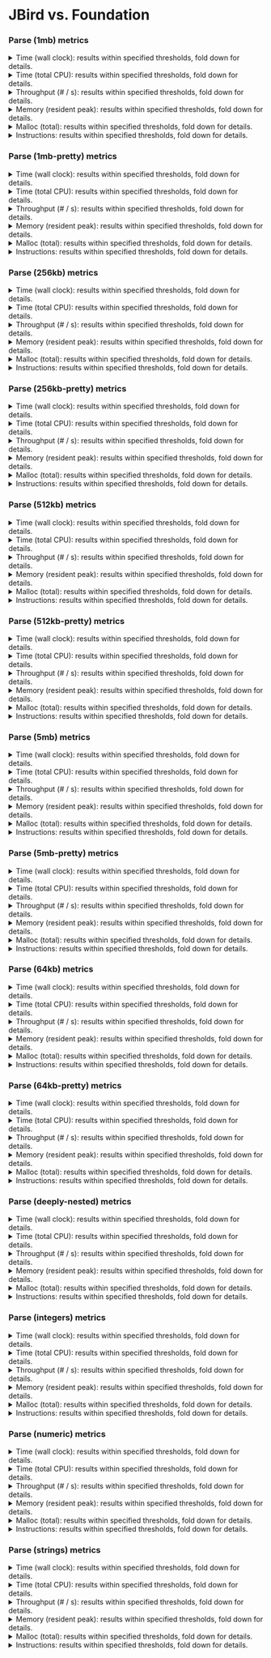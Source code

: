 # JBird vs. Foundation

### Parse (1mb) metrics

<details><summary>Time (wall clock): results within specified thresholds, fold down for details.</summary>
<p>

|         Time (wall clock) (μs) *         |        p0 |       p25 |       p50 |       p75 |       p90 |       p99 |      p100 |   Samples |
|:----------------------------------------:|----------:|----------:|----------:|----------:|----------:|----------:|----------:|----------:|
|                foundation                |      2585 |      2789 |      2808 |      2836 |      2904 |      3555 |      3686 |       348 |
|                  jbird                   |      1843 |      2012 |      2037 |      2062 |      2096 |      2687 |      3430 |       477 |
|                    Δ                     |      -742 |      -777 |      -771 |      -774 |      -808 |      -868 |      -256 |       129 |
|              Improvement %               |        29 |        28 |        27 |        27 |        28 |        24 |         7 |       129 |

<p>
</details>

<details><summary>Time (total CPU): results within specified thresholds, fold down for details.</summary>
<p>

|         Time (total CPU) (μs) *          |        p0 |       p25 |       p50 |       p75 |       p90 |       p99 |      p100 |   Samples |
|:----------------------------------------:|----------:|----------:|----------:|----------:|----------:|----------:|----------:|----------:|
|                foundation                |      2592 |      2791 |      2812 |      2839 |      2906 |      3549 |      3683 |       348 |
|                  jbird                   |      1844 |      2014 |      2038 |      2065 |      2099 |      2689 |      3434 |       477 |
|                    Δ                     |      -748 |      -777 |      -774 |      -774 |      -807 |      -860 |      -249 |       129 |
|              Improvement %               |        29 |        28 |        28 |        27 |        28 |        24 |         7 |       129 |

<p>
</details>

<details><summary>Throughput (# / s): results within specified thresholds, fold down for details.</summary>
<p>

|          Throughput (# / s) (#)          |        p0 |       p25 |       p50 |       p75 |       p90 |       p99 |      p100 |   Samples |
|:----------------------------------------:|----------:|----------:|----------:|----------:|----------:|----------:|----------:|----------:|
|                foundation                |       387 |       359 |       356 |       353 |       345 |       281 |       271 |       348 |
|                  jbird                   |       543 |       497 |       491 |       485 |       477 |       372 |       292 |       477 |
|                    Δ                     |       156 |       138 |       135 |       132 |       132 |        91 |        21 |       129 |
|              Improvement %               |        40 |        38 |        38 |        37 |        38 |        32 |         8 |       129 |

<p>
</details>

<details><summary>Memory (resident peak): results within specified thresholds, fold down for details.</summary>
<p>

|        Memory (resident peak) (M)        |        p0 |       p25 |       p50 |       p75 |       p90 |       p99 |      p100 |   Samples |
|:----------------------------------------:|----------:|----------:|----------:|----------:|----------:|----------:|----------:|----------:|
|                foundation                |        26 |       147 |       277 |       403 |       478 |       522 |       529 |       348 |
|                  jbird                   |        29 |        31 |        31 |        31 |        31 |        31 |        31 |       477 |
|                    Δ                     |         3 |      -116 |      -246 |      -372 |      -447 |      -491 |      -498 |       129 |
|              Improvement %               |       -12 |        79 |        89 |        92 |        94 |        94 |        94 |       129 |

<p>
</details>

<details><summary>Malloc (total): results within specified thresholds, fold down for details.</summary>
<p>

|           Malloc (total) (K) *           |        p0 |       p25 |       p50 |       p75 |       p90 |       p99 |      p100 |   Samples |
|:----------------------------------------:|----------:|----------:|----------:|----------:|----------:|----------:|----------:|----------:|
|                foundation                |        15 |        15 |        15 |        15 |        15 |        15 |        15 |       348 |
|                  jbird                   |        11 |        11 |        11 |        11 |        11 |        11 |        11 |       477 |
|                    Δ                     |        -4 |        -4 |        -4 |        -4 |        -4 |        -4 |        -4 |       129 |
|              Improvement %               |        27 |        27 |        27 |        27 |        27 |        27 |        27 |       129 |

<p>
</details>

<details><summary>Instructions: results within specified thresholds, fold down for details.</summary>
<p>

|            Instructions (M) *            |        p0 |       p25 |       p50 |       p75 |       p90 |       p99 |      p100 |   Samples |
|:----------------------------------------:|----------:|----------:|----------:|----------:|----------:|----------:|----------:|----------:|
|                foundation                |        64 |        64 |        64 |        64 |        64 |        64 |        64 |       348 |
|                  jbird                   |        48 |        48 |        48 |        48 |        48 |        49 |        50 |       477 |
|                    Δ                     |       -16 |       -16 |       -16 |       -16 |       -16 |       -15 |       -14 |       129 |
|              Improvement %               |        25 |        25 |        25 |        25 |        25 |        23 |        22 |       129 |

<p>
</details>

### Parse (1mb-pretty) metrics

<details><summary>Time (wall clock): results within specified thresholds, fold down for details.</summary>
<p>

|         Time (wall clock) (μs) *         |        p0 |       p25 |       p50 |       p75 |       p90 |       p99 |      p100 |   Samples |
|:----------------------------------------:|----------:|----------:|----------:|----------:|----------:|----------:|----------:|----------:|
|                foundation                |      2691 |      2884 |      2904 |      2927 |      3168 |      3265 |      3320 |       337 |
|                  jbird                   |      1895 |      2046 |      2062 |      2077 |      2093 |      2161 |      2360 |       476 |
|                    Δ                     |      -796 |      -838 |      -842 |      -850 |     -1075 |     -1104 |      -960 |       139 |
|              Improvement %               |        30 |        29 |        29 |        29 |        34 |        34 |        29 |       139 |

<p>
</details>

<details><summary>Time (total CPU): results within specified thresholds, fold down for details.</summary>
<p>

|         Time (total CPU) (μs) *          |        p0 |       p25 |       p50 |       p75 |       p90 |       p99 |      p100 |   Samples |
|:----------------------------------------:|----------:|----------:|----------:|----------:|----------:|----------:|----------:|----------:|
|                foundation                |      2693 |      2886 |      2906 |      2931 |      3170 |      3265 |      3324 |       337 |
|                  jbird                   |      1897 |      2048 |      2064 |      2079 |      2096 |      2161 |      2323 |       476 |
|                    Δ                     |      -796 |      -838 |      -842 |      -852 |     -1074 |     -1104 |     -1001 |       139 |
|              Improvement %               |        30 |        29 |        29 |        29 |        34 |        34 |        30 |       139 |

<p>
</details>

<details><summary>Throughput (# / s): results within specified thresholds, fold down for details.</summary>
<p>

|          Throughput (# / s) (#)          |        p0 |       p25 |       p50 |       p75 |       p90 |       p99 |      p100 |   Samples |
|:----------------------------------------:|----------:|----------:|----------:|----------:|----------:|----------:|----------:|----------:|
|                foundation                |       372 |       347 |       345 |       342 |       316 |       306 |       301 |       337 |
|                  jbird                   |       528 |       489 |       485 |       482 |       478 |       463 |       424 |       476 |
|                    Δ                     |       156 |       142 |       140 |       140 |       162 |       157 |       123 |       139 |
|              Improvement %               |        42 |        41 |        41 |        41 |        51 |        51 |        41 |       139 |

<p>
</details>

<details><summary>Memory (resident peak): results within specified thresholds, fold down for details.</summary>
<p>

|        Memory (resident peak) (M)        |        p0 |       p25 |       p50 |       p75 |       p90 |       p99 |      p100 |   Samples |
|:----------------------------------------:|----------:|----------:|----------:|----------:|----------:|----------:|----------:|----------:|
|                foundation                |        26 |       149 |       267 |       393 |       463 |       507 |       514 |       337 |
|                  jbird                   |        29 |        31 |        31 |        31 |        31 |        31 |        31 |       476 |
|                    Δ                     |         3 |      -118 |      -236 |      -362 |      -432 |      -476 |      -483 |       139 |
|              Improvement %               |       -12 |        79 |        88 |        92 |        93 |        94 |        94 |       139 |

<p>
</details>

<details><summary>Malloc (total): results within specified thresholds, fold down for details.</summary>
<p>

|           Malloc (total) (K) *           |        p0 |       p25 |       p50 |       p75 |       p90 |       p99 |      p100 |   Samples |
|:----------------------------------------:|----------:|----------:|----------:|----------:|----------:|----------:|----------:|----------:|
|                foundation                |        15 |        15 |        15 |        15 |        15 |        15 |        15 |       337 |
|                  jbird                   |        11 |        11 |        11 |        11 |        11 |        11 |        11 |       476 |
|                    Δ                     |        -4 |        -4 |        -4 |        -4 |        -4 |        -4 |        -4 |       139 |
|              Improvement %               |        27 |        27 |        27 |        27 |        27 |        27 |        27 |       139 |

<p>
</details>

<details><summary>Instructions: results within specified thresholds, fold down for details.</summary>
<p>

|            Instructions (M) *            |        p0 |       p25 |       p50 |       p75 |       p90 |       p99 |      p100 |   Samples |
|:----------------------------------------:|----------:|----------:|----------:|----------:|----------:|----------:|----------:|----------:|
|                foundation                |        65 |        65 |        65 |        65 |        65 |        65 |        65 |       337 |
|                  jbird                   |        48 |        48 |        48 |        48 |        48 |        49 |        50 |       476 |
|                    Δ                     |       -17 |       -17 |       -17 |       -17 |       -17 |       -16 |       -15 |       139 |
|              Improvement %               |        26 |        26 |        26 |        26 |        26 |        25 |        23 |       139 |

<p>
</details>

### Parse (256kb) metrics

<details><summary>Time (wall clock): results within specified thresholds, fold down for details.</summary>
<p>

|         Time (wall clock) (μs) *         |        p0 |       p25 |       p50 |       p75 |       p90 |       p99 |      p100 |   Samples |
|:----------------------------------------:|----------:|----------:|----------:|----------:|----------:|----------:|----------:|----------:|
|                foundation                |       645 |       701 |       710 |       717 |       725 |       752 |       777 |      1342 |
|                  jbird                   |       460 |       500 |       504 |       509 |       516 |       545 |       566 |      1841 |
|                    Δ                     |      -185 |      -201 |      -206 |      -208 |      -209 |      -207 |      -211 |       499 |
|              Improvement %               |        29 |        29 |        29 |        29 |        29 |        28 |        27 |       499 |

<p>
</details>

<details><summary>Time (total CPU): results within specified thresholds, fold down for details.</summary>
<p>

|         Time (total CPU) (μs) *          |        p0 |       p25 |       p50 |       p75 |       p90 |       p99 |      p100 |   Samples |
|:----------------------------------------:|----------:|----------:|----------:|----------:|----------:|----------:|----------:|----------:|
|                foundation                |       646 |       702 |       712 |       719 |       727 |       753 |       779 |      1342 |
|                  jbird                   |       461 |       502 |       506 |       510 |       518 |       546 |       568 |      1841 |
|                    Δ                     |      -185 |      -200 |      -206 |      -209 |      -209 |      -207 |      -211 |       499 |
|              Improvement %               |        29 |        28 |        29 |        29 |        29 |        27 |        27 |       499 |

<p>
</details>

<details><summary>Throughput (# / s): results within specified thresholds, fold down for details.</summary>
<p>

|          Throughput (# / s) (#)          |        p0 |       p25 |       p50 |       p75 |       p90 |       p99 |      p100 |   Samples |
|:----------------------------------------:|----------:|----------:|----------:|----------:|----------:|----------:|----------:|----------:|
|                foundation                |      1551 |      1427 |      1409 |      1395 |      1380 |      1331 |      1287 |      1342 |
|                  jbird                   |      2174 |      1998 |      1984 |      1967 |      1938 |      1837 |      1766 |      1841 |
|                    Δ                     |       623 |       571 |       575 |       572 |       558 |       506 |       479 |       499 |
|              Improvement %               |        40 |        40 |        41 |        41 |        40 |        38 |        37 |       499 |

<p>
</details>

<details><summary>Memory (resident peak): results within specified thresholds, fold down for details.</summary>
<p>

|        Memory (resident peak) (M)        |        p0 |       p25 |       p50 |       p75 |       p90 |       p99 |      p100 |   Samples |
|:----------------------------------------:|----------:|----------:|----------:|----------:|----------:|----------:|----------:|----------:|
|                foundation                |        25 |       145 |       271 |       391 |       471 |       513 |       519 |      1342 |
|                  jbird                   |        26 |        27 |        27 |        27 |        27 |        27 |        27 |      1841 |
|                    Δ                     |         1 |      -118 |      -244 |      -364 |      -444 |      -486 |      -492 |       499 |
|              Improvement %               |        -4 |        81 |        90 |        93 |        94 |        95 |        95 |       499 |

<p>
</details>

<details><summary>Malloc (total): results within specified thresholds, fold down for details.</summary>
<p>

|             Malloc (total) *             |        p0 |       p25 |       p50 |       p75 |       p90 |       p99 |      p100 |   Samples |
|:----------------------------------------:|----------:|----------:|----------:|----------:|----------:|----------:|----------:|----------:|
|                foundation                |      3753 |      3753 |      3753 |      3753 |      3753 |      3753 |      3754 |      1342 |
|                  jbird                   |      2636 |      2636 |      2636 |      2636 |      2636 |      2636 |      2636 |      1841 |
|                    Δ                     |     -1117 |     -1117 |     -1117 |     -1117 |     -1117 |     -1117 |     -1118 |       499 |
|              Improvement %               |        30 |        30 |        30 |        30 |        30 |        30 |        30 |       499 |

<p>
</details>

<details><summary>Instructions: results within specified thresholds, fold down for details.</summary>
<p>

|            Instructions (M) *            |        p0 |       p25 |       p50 |       p75 |       p90 |       p99 |      p100 |   Samples |
|:----------------------------------------:|----------:|----------:|----------:|----------:|----------:|----------:|----------:|----------:|
|                foundation                |        16 |        16 |        16 |        16 |        16 |        16 |        16 |      1342 |
|                  jbird                   |        12 |        12 |        12 |        12 |        12 |        12 |        12 |      1841 |
|                    Δ                     |        -4 |        -4 |        -4 |        -4 |        -4 |        -4 |        -4 |       499 |
|              Improvement %               |        25 |        25 |        25 |        25 |        25 |        25 |        25 |       499 |

<p>
</details>

### Parse (256kb-pretty) metrics

<details><summary>Time (wall clock): results within specified thresholds, fold down for details.</summary>
<p>

|         Time (wall clock) (μs) *         |        p0 |       p25 |       p50 |       p75 |       p90 |       p99 |      p100 |   Samples |
|:----------------------------------------:|----------:|----------:|----------:|----------:|----------:|----------:|----------:|----------:|
|                foundation                |       672 |       725 |       734 |       743 |       752 |       777 |       798 |      1300 |
|                  jbird                   |       474 |       514 |       519 |       528 |       537 |       557 |       608 |      1797 |
|                    Δ                     |      -198 |      -211 |      -215 |      -215 |      -215 |      -220 |      -190 |       497 |
|              Improvement %               |        29 |        29 |        29 |        29 |        29 |        28 |        24 |       497 |

<p>
</details>

<details><summary>Time (total CPU): results within specified thresholds, fold down for details.</summary>
<p>

|         Time (total CPU) (μs) *          |        p0 |       p25 |       p50 |       p75 |       p90 |       p99 |      p100 |   Samples |
|:----------------------------------------:|----------:|----------:|----------:|----------:|----------:|----------:|----------:|----------:|
|                foundation                |       673 |       727 |       736 |       744 |       754 |       778 |       800 |      1300 |
|                  jbird                   |       475 |       515 |       521 |       529 |       538 |       558 |       610 |      1797 |
|                    Δ                     |      -198 |      -212 |      -215 |      -215 |      -216 |      -220 |      -190 |       497 |
|              Improvement %               |        29 |        29 |        29 |        29 |        29 |        28 |        24 |       497 |

<p>
</details>

<details><summary>Throughput (# / s): results within specified thresholds, fold down for details.</summary>
<p>

|          Throughput (# / s) (#)          |        p0 |       p25 |       p50 |       p75 |       p90 |       p99 |      p100 |   Samples |
|:----------------------------------------:|----------:|----------:|----------:|----------:|----------:|----------:|----------:|----------:|
|                foundation                |      1488 |      1380 |      1363 |      1347 |      1331 |      1287 |      1253 |      1300 |
|                  jbird                   |      2111 |      1947 |      1926 |      1896 |      1862 |      1797 |      1644 |      1797 |
|                    Δ                     |       623 |       567 |       563 |       549 |       531 |       510 |       391 |       497 |
|              Improvement %               |        42 |        41 |        41 |        41 |        40 |        40 |        31 |       497 |

<p>
</details>

<details><summary>Memory (resident peak): results within specified thresholds, fold down for details.</summary>
<p>

|        Memory (resident peak) (M)        |        p0 |       p25 |       p50 |       p75 |       p90 |       p99 |      p100 |   Samples |
|:----------------------------------------:|----------:|----------:|----------:|----------:|----------:|----------:|----------:|----------:|
|                foundation                |        25 |       145 |       265 |       385 |       451 |       499 |       499 |      1300 |
|                  jbird                   |        26 |        27 |        27 |        27 |        27 |        27 |        27 |      1797 |
|                    Δ                     |         1 |      -118 |      -238 |      -358 |      -424 |      -472 |      -472 |       497 |
|              Improvement %               |        -4 |        81 |        90 |        93 |        94 |        95 |        95 |       497 |

<p>
</details>

<details><summary>Malloc (total): results within specified thresholds, fold down for details.</summary>
<p>

|             Malloc (total) *             |        p0 |       p25 |       p50 |       p75 |       p90 |       p99 |      p100 |   Samples |
|:----------------------------------------:|----------:|----------:|----------:|----------:|----------:|----------:|----------:|----------:|
|                foundation                |      3753 |      3753 |      3753 |      3753 |      3753 |      3753 |      3754 |      1300 |
|                  jbird                   |      2636 |      2636 |      2636 |      2636 |      2636 |      2636 |      2636 |      1797 |
|                    Δ                     |     -1117 |     -1117 |     -1117 |     -1117 |     -1117 |     -1117 |     -1118 |       497 |
|              Improvement %               |        30 |        30 |        30 |        30 |        30 |        30 |        30 |       497 |

<p>
</details>

<details><summary>Instructions: results within specified thresholds, fold down for details.</summary>
<p>

|            Instructions (M) *            |        p0 |       p25 |       p50 |       p75 |       p90 |       p99 |      p100 |   Samples |
|:----------------------------------------:|----------:|----------:|----------:|----------:|----------:|----------:|----------:|----------:|
|                foundation                |        16 |        16 |        16 |        16 |        16 |        17 |        17 |      1300 |
|                  jbird                   |        12 |        12 |        12 |        12 |        12 |        12 |        13 |      1797 |
|                    Δ                     |        -4 |        -4 |        -4 |        -4 |        -4 |        -5 |        -4 |       497 |
|              Improvement %               |        25 |        25 |        25 |        25 |        25 |        29 |        24 |       497 |

<p>
</details>

### Parse (512kb) metrics

<details><summary>Time (wall clock): results within specified thresholds, fold down for details.</summary>
<p>

|         Time (wall clock) (μs) *         |        p0 |       p25 |       p50 |       p75 |       p90 |       p99 |      p100 |   Samples |
|:----------------------------------------:|----------:|----------:|----------:|----------:|----------:|----------:|----------:|----------:|
|                foundation                |      1297 |      1403 |      1416 |      1428 |      1444 |      1480 |      1527 |       689 |
|                  jbird                   |       925 |      1002 |      1014 |      1031 |      1047 |      1076 |      1109 |       950 |
|                    Δ                     |      -372 |      -401 |      -402 |      -397 |      -397 |      -404 |      -418 |       261 |
|              Improvement %               |        29 |        29 |        28 |        28 |        27 |        27 |        27 |       261 |

<p>
</details>

<details><summary>Time (total CPU): results within specified thresholds, fold down for details.</summary>
<p>

|         Time (total CPU) (μs) *          |        p0 |       p25 |       p50 |       p75 |       p90 |       p99 |      p100 |   Samples |
|:----------------------------------------:|----------:|----------:|----------:|----------:|----------:|----------:|----------:|----------:|
|                foundation                |      1299 |      1405 |      1418 |      1431 |      1446 |      1481 |      1529 |       689 |
|                  jbird                   |       926 |      1002 |      1015 |      1031 |      1048 |      1078 |      1111 |       950 |
|                    Δ                     |      -373 |      -403 |      -403 |      -400 |      -398 |      -403 |      -418 |       261 |
|              Improvement %               |        29 |        29 |        28 |        28 |        28 |        27 |        27 |       261 |

<p>
</details>

<details><summary>Throughput (# / s): results within specified thresholds, fold down for details.</summary>
<p>

|          Throughput (# / s) (#)          |        p0 |       p25 |       p50 |       p75 |       p90 |       p99 |      p100 |   Samples |
|:----------------------------------------:|----------:|----------:|----------:|----------:|----------:|----------:|----------:|----------:|
|                foundation                |       771 |       713 |       706 |       700 |       693 |       676 |       655 |       689 |
|                  jbird                   |      1082 |       998 |       987 |       971 |       956 |       930 |       902 |       950 |
|                    Δ                     |       311 |       285 |       281 |       271 |       263 |       254 |       247 |       261 |
|              Improvement %               |        40 |        40 |        40 |        39 |        38 |        38 |        38 |       261 |

<p>
</details>

<details><summary>Memory (resident peak): results within specified thresholds, fold down for details.</summary>
<p>

|        Memory (resident peak) (M)        |        p0 |       p25 |       p50 |       p75 |       p90 |       p99 |      p100 |   Samples |
|:----------------------------------------:|----------:|----------:|----------:|----------:|----------:|----------:|----------:|----------:|
|                foundation                |        26 |       152 |       278 |       403 |       479 |       522 |       528 |       689 |
|                  jbird                   |        26 |        28 |        28 |        28 |        28 |        28 |        28 |       950 |
|                    Δ                     |         0 |      -124 |      -250 |      -375 |      -451 |      -494 |      -500 |       261 |
|              Improvement %               |         0 |        82 |        90 |        93 |        94 |        95 |        95 |       261 |

<p>
</details>

<details><summary>Malloc (total): results within specified thresholds, fold down for details.</summary>
<p>

|             Malloc (total) *             |        p0 |       p25 |       p50 |       p75 |       p90 |       p99 |      p100 |   Samples |
|:----------------------------------------:|----------:|----------:|----------:|----------:|----------:|----------:|----------:|----------:|
|                foundation                |      7438 |      7439 |      7439 |      7439 |      7439 |      7439 |      7439 |       689 |
|                  jbird                   |      5270 |      5270 |      5270 |      5270 |      5270 |      5270 |      5270 |       950 |
|                    Δ                     |     -2168 |     -2169 |     -2169 |     -2169 |     -2169 |     -2169 |     -2169 |       261 |
|              Improvement %               |        29 |        29 |        29 |        29 |        29 |        29 |        29 |       261 |

<p>
</details>

<details><summary>Instructions: results within specified thresholds, fold down for details.</summary>
<p>

|            Instructions (M) *            |        p0 |       p25 |       p50 |       p75 |       p90 |       p99 |      p100 |   Samples |
|:----------------------------------------:|----------:|----------:|----------:|----------:|----------:|----------:|----------:|----------:|
|                foundation                |        32 |        32 |        32 |        32 |        32 |        32 |        32 |       689 |
|                  jbird                   |        24 |        24 |        24 |        24 |        24 |        24 |        25 |       950 |
|                    Δ                     |        -8 |        -8 |        -8 |        -8 |        -8 |        -8 |        -7 |       261 |
|              Improvement %               |        25 |        25 |        25 |        25 |        25 |        25 |        22 |       261 |

<p>
</details>

### Parse (512kb-pretty) metrics

<details><summary>Time (wall clock): results within specified thresholds, fold down for details.</summary>
<p>

|         Time (wall clock) (μs) *         |        p0 |       p25 |       p50 |       p75 |       p90 |       p99 |      p100 |   Samples |
|:----------------------------------------:|----------:|----------:|----------:|----------:|----------:|----------:|----------:|----------:|
|                foundation                |      1346 |      1449 |      1462 |      1474 |      1485 |      1526 |      1549 |       668 |
|                  jbird                   |       944 |      1027 |      1034 |      1046 |      1057 |      1087 |      1185 |       931 |
|                    Δ                     |      -402 |      -422 |      -428 |      -428 |      -428 |      -439 |      -364 |       263 |
|              Improvement %               |        30 |        29 |        29 |        29 |        29 |        29 |        23 |       263 |

<p>
</details>

<details><summary>Time (total CPU): results within specified thresholds, fold down for details.</summary>
<p>

|         Time (total CPU) (μs) *          |        p0 |       p25 |       p50 |       p75 |       p90 |       p99 |      p100 |   Samples |
|:----------------------------------------:|----------:|----------:|----------:|----------:|----------:|----------:|----------:|----------:|
|                foundation                |      1348 |      1451 |      1464 |      1477 |      1488 |      1524 |      1550 |       668 |
|                  jbird                   |       946 |      1028 |      1036 |      1047 |      1060 |      1090 |      1189 |       931 |
|                    Δ                     |      -402 |      -423 |      -428 |      -430 |      -428 |      -434 |      -361 |       263 |
|              Improvement %               |        30 |        29 |        29 |        29 |        29 |        28 |        23 |       263 |

<p>
</details>

<details><summary>Throughput (# / s): results within specified thresholds, fold down for details.</summary>
<p>

|          Throughput (# / s) (#)          |        p0 |       p25 |       p50 |       p75 |       p90 |       p99 |      p100 |   Samples |
|:----------------------------------------:|----------:|----------:|----------:|----------:|----------:|----------:|----------:|----------:|
|                foundation                |       743 |       690 |       684 |       679 |       673 |       656 |       646 |       668 |
|                  jbird                   |      1059 |       974 |       967 |       957 |       946 |       920 |       844 |       931 |
|                    Δ                     |       316 |       284 |       283 |       278 |       273 |       264 |       198 |       263 |
|              Improvement %               |        43 |        41 |        41 |        41 |        41 |        40 |        31 |       263 |

<p>
</details>

<details><summary>Memory (resident peak): results within specified thresholds, fold down for details.</summary>
<p>

|        Memory (resident peak) (M)        |        p0 |       p25 |       p50 |       p75 |       p90 |       p99 |      p100 |   Samples |
|:----------------------------------------:|----------:|----------:|----------:|----------:|----------:|----------:|----------:|----------:|
|                foundation                |        26 |       148 |       268 |       389 |       462 |       503 |       510 |       668 |
|                  jbird                   |        26 |        28 |        29 |        29 |        29 |        29 |        29 |       931 |
|                    Δ                     |         0 |      -120 |      -239 |      -360 |      -433 |      -474 |      -481 |       263 |
|              Improvement %               |         0 |        81 |        89 |        93 |        94 |        94 |        94 |       263 |

<p>
</details>

<details><summary>Malloc (total): results within specified thresholds, fold down for details.</summary>
<p>

|             Malloc (total) *             |        p0 |       p25 |       p50 |       p75 |       p90 |       p99 |      p100 |   Samples |
|:----------------------------------------:|----------:|----------:|----------:|----------:|----------:|----------:|----------:|----------:|
|                foundation                |      7438 |      7439 |      7439 |      7439 |      7439 |      7439 |      7439 |       668 |
|                  jbird                   |      5270 |      5270 |      5270 |      5270 |      5270 |      5270 |      5270 |       931 |
|                    Δ                     |     -2168 |     -2169 |     -2169 |     -2169 |     -2169 |     -2169 |     -2169 |       263 |
|              Improvement %               |        29 |        29 |        29 |        29 |        29 |        29 |        29 |       263 |

<p>
</details>

<details><summary>Instructions: results within specified thresholds, fold down for details.</summary>
<p>

|            Instructions (M) *            |        p0 |       p25 |       p50 |       p75 |       p90 |       p99 |      p100 |   Samples |
|:----------------------------------------:|----------:|----------:|----------:|----------:|----------:|----------:|----------:|----------:|
|                foundation                |        33 |        33 |        33 |        33 |        33 |        33 |        33 |       668 |
|                  jbird                   |        24 |        24 |        24 |        24 |        24 |        25 |        26 |       931 |
|                    Δ                     |        -9 |        -9 |        -9 |        -9 |        -9 |        -8 |        -7 |       263 |
|              Improvement %               |        27 |        27 |        27 |        27 |        27 |        24 |        21 |       263 |

<p>
</details>

### Parse (5mb) metrics

<details><summary>Time (wall clock): results within specified thresholds, fold down for details.</summary>
<p>

|         Time (wall clock) (ms) *         |        p0 |       p25 |       p50 |       p75 |       p90 |       p99 |      p100 |   Samples |
|:----------------------------------------:|----------:|----------:|----------:|----------:|----------:|----------:|----------:|----------:|
|                foundation                |        13 |        14 |        14 |        14 |        14 |        14 |        14 |        72 |
|                  jbird                   |        11 |        11 |        11 |        11 |        12 |        12 |        12 |        88 |
|                    Δ                     |        -2 |        -3 |        -3 |        -3 |        -2 |        -2 |        -2 |        16 |
|              Improvement %               |        15 |        21 |        21 |        21 |        14 |        14 |        14 |        16 |

<p>
</details>

<details><summary>Time (total CPU): results within specified thresholds, fold down for details.</summary>
<p>

|         Time (total CPU) (ms) *          |        p0 |       p25 |       p50 |       p75 |       p90 |       p99 |      p100 |   Samples |
|:----------------------------------------:|----------:|----------:|----------:|----------:|----------:|----------:|----------:|----------:|
|                foundation                |        13 |        14 |        14 |        14 |        14 |        14 |        14 |        72 |
|                  jbird                   |        11 |        11 |        11 |        11 |        12 |        12 |        12 |        88 |
|                    Δ                     |        -2 |        -3 |        -3 |        -3 |        -2 |        -2 |        -2 |        16 |
|              Improvement %               |        15 |        21 |        21 |        21 |        14 |        14 |        14 |        16 |

<p>
</details>

<details><summary>Throughput (# / s): results within specified thresholds, fold down for details.</summary>
<p>

|          Throughput (# / s) (#)          |        p0 |       p25 |       p50 |       p75 |       p90 |       p99 |      p100 |   Samples |
|:----------------------------------------:|----------:|----------:|----------:|----------:|----------:|----------:|----------:|----------:|
|                foundation                |        76 |        72 |        71 |        71 |        71 |        70 |        70 |        72 |
|                  jbird                   |        93 |        90 |        89 |        88 |        87 |        85 |        85 |        88 |
|                    Δ                     |        17 |        18 |        18 |        17 |        16 |        15 |        15 |        16 |
|              Improvement %               |        22 |        25 |        25 |        24 |        23 |        21 |        21 |        16 |

<p>
</details>

<details><summary>Memory (resident peak): results within specified thresholds, fold down for details.</summary>
<p>

|        Memory (resident peak) (M)        |        p0 |       p25 |       p50 |       p75 |       p90 |       p99 |      p100 |   Samples |
|:----------------------------------------:|----------:|----------:|----------:|----------:|----------:|----------:|----------:|----------:|
|                foundation                |        39 |       157 |       291 |       421 |       499 |       552 |       552 |        72 |
|                  jbird                   |        28 |        51 |        52 |        52 |        52 |        52 |        52 |        88 |
|                    Δ                     |       -11 |      -106 |      -239 |      -369 |      -447 |      -500 |      -500 |        16 |
|              Improvement %               |        28 |        68 |        82 |        88 |        90 |        91 |        91 |        16 |

<p>
</details>

<details><summary>Malloc (total): results within specified thresholds, fold down for details.</summary>
<p>

|           Malloc (total) (K) *           |        p0 |       p25 |       p50 |       p75 |       p90 |       p99 |      p100 |   Samples |
|:----------------------------------------:|----------:|----------:|----------:|----------:|----------:|----------:|----------:|----------:|
|                foundation                |        74 |        74 |        74 |        74 |        74 |        74 |        74 |        72 |
|                  jbird                   |        53 |        53 |        53 |        53 |        53 |        53 |        53 |        88 |
|                    Δ                     |       -21 |       -21 |       -21 |       -21 |       -21 |       -21 |       -21 |        16 |
|              Improvement %               |        28 |        28 |        28 |        28 |        28 |        28 |        28 |        16 |

<p>
</details>

<details><summary>Instructions: results within specified thresholds, fold down for details.</summary>
<p>

|            Instructions (M) *            |        p0 |       p25 |       p50 |       p75 |       p90 |       p99 |      p100 |   Samples |
|:----------------------------------------:|----------:|----------:|----------:|----------:|----------:|----------:|----------:|----------:|
|                foundation                |       319 |       319 |       320 |       320 |       320 |       320 |       320 |        72 |
|                  jbird                   |       247 |       248 |       248 |       248 |       248 |       257 |       257 |        88 |
|                    Δ                     |       -72 |       -71 |       -72 |       -72 |       -72 |       -63 |       -63 |        16 |
|              Improvement %               |        23 |        22 |        22 |        22 |        22 |        20 |        20 |        16 |

<p>
</details>

### Parse (5mb-pretty) metrics

<details><summary>Time (wall clock): results within specified thresholds, fold down for details.</summary>
<p>

|         Time (wall clock) (ms) *         |        p0 |       p25 |       p50 |       p75 |       p90 |       p99 |      p100 |   Samples |
|:----------------------------------------:|----------:|----------:|----------:|----------:|----------:|----------:|----------:|----------:|
|                foundation                |        14 |        14 |        15 |        15 |        15 |        15 |        15 |        69 |
|                  jbird                   |        11 |        11 |        11 |        12 |        12 |        12 |        12 |        86 |
|                    Δ                     |        -3 |        -3 |        -4 |        -3 |        -3 |        -3 |        -3 |        17 |
|              Improvement %               |        21 |        21 |        27 |        20 |        20 |        20 |        20 |        17 |

<p>
</details>

<details><summary>Time (total CPU): results within specified thresholds, fold down for details.</summary>
<p>

|         Time (total CPU) (ms) *          |        p0 |       p25 |       p50 |       p75 |       p90 |       p99 |      p100 |   Samples |
|:----------------------------------------:|----------:|----------:|----------:|----------:|----------:|----------:|----------:|----------:|
|                foundation                |        14 |        14 |        15 |        15 |        15 |        15 |        15 |        69 |
|                  jbird                   |        11 |        11 |        11 |        12 |        12 |        12 |        12 |        86 |
|                    Δ                     |        -3 |        -3 |        -4 |        -3 |        -3 |        -3 |        -3 |        17 |
|              Improvement %               |        21 |        21 |        27 |        20 |        20 |        20 |        20 |        17 |

<p>
</details>

<details><summary>Throughput (# / s): results within specified thresholds, fold down for details.</summary>
<p>

|          Throughput (# / s) (#)          |        p0 |       p25 |       p50 |       p75 |       p90 |       p99 |      p100 |   Samples |
|:----------------------------------------:|----------:|----------:|----------:|----------:|----------:|----------:|----------:|----------:|
|                foundation                |        72 |        70 |        69 |        69 |        68 |        68 |        68 |        69 |
|                  jbird                   |        91 |        88 |        87 |        87 |        86 |        84 |        84 |        86 |
|                    Δ                     |        19 |        18 |        18 |        18 |        18 |        16 |        16 |        17 |
|              Improvement %               |        26 |        26 |        26 |        26 |        26 |        24 |        24 |        17 |

<p>
</details>

<details><summary>Memory (resident peak): results within specified thresholds, fold down for details.</summary>
<p>

|        Memory (resident peak) (M)        |        p0 |       p25 |       p50 |       p75 |       p90 |       p99 |      p100 |   Samples |
|:----------------------------------------:|----------:|----------:|----------:|----------:|----------:|----------:|----------:|----------:|
|                foundation                |        39 |       162 |       281 |       408 |       488 |       525 |       525 |        69 |
|                  jbird                   |        34 |        50 |        50 |        51 |        51 |        52 |        52 |        86 |
|                    Δ                     |        -5 |      -112 |      -231 |      -357 |      -437 |      -473 |      -473 |        17 |
|              Improvement %               |        13 |        69 |        82 |        88 |        90 |        90 |        90 |        17 |

<p>
</details>

<details><summary>Malloc (total): results within specified thresholds, fold down for details.</summary>
<p>

|           Malloc (total) (K) *           |        p0 |       p25 |       p50 |       p75 |       p90 |       p99 |      p100 |   Samples |
|:----------------------------------------:|----------:|----------:|----------:|----------:|----------:|----------:|----------:|----------:|
|                foundation                |        74 |        74 |        74 |        74 |        74 |        74 |        74 |        69 |
|                  jbird                   |        53 |        53 |        53 |        53 |        53 |        53 |        53 |        86 |
|                    Δ                     |       -21 |       -21 |       -21 |       -21 |       -21 |       -21 |       -21 |        17 |
|              Improvement %               |        28 |        28 |        28 |        28 |        28 |        28 |        28 |        17 |

<p>
</details>

<details><summary>Instructions: results within specified thresholds, fold down for details.</summary>
<p>

|            Instructions (M) *            |        p0 |       p25 |       p50 |       p75 |       p90 |       p99 |      p100 |   Samples |
|:----------------------------------------:|----------:|----------:|----------:|----------:|----------:|----------:|----------:|----------:|
|                foundation                |       324 |       324 |       325 |       325 |       325 |       325 |       325 |        69 |
|                  jbird                   |       252 |       252 |       252 |       252 |       252 |       261 |       261 |        86 |
|                    Δ                     |       -72 |       -72 |       -73 |       -73 |       -73 |       -64 |       -64 |        17 |
|              Improvement %               |        22 |        22 |        22 |        22 |        22 |        20 |        20 |        17 |

<p>
</details>

### Parse (64kb) metrics

<details><summary>Time (wall clock): results within specified thresholds, fold down for details.</summary>
<p>

|         Time (wall clock) (μs) *         |        p0 |       p25 |       p50 |       p75 |       p90 |       p99 |      p100 |   Samples |
|:----------------------------------------:|----------:|----------:|----------:|----------:|----------:|----------:|----------:|----------:|
|                foundation                |       166 |       179 |       187 |       193 |       206 |       229 |       254 |      4455 |
|                  jbird                   |       115 |       124 |       130 |       132 |       135 |       147 |       204 |      6055 |
|                    Δ                     |       -51 |       -55 |       -57 |       -61 |       -71 |       -82 |       -50 |      1600 |
|              Improvement %               |        31 |        31 |        30 |        32 |        34 |        36 |        20 |      1600 |

<p>
</details>

<details><summary>Time (total CPU): results within specified thresholds, fold down for details.</summary>
<p>

|         Time (total CPU) (μs) *          |        p0 |       p25 |       p50 |       p75 |       p90 |       p99 |      p100 |   Samples |
|:----------------------------------------:|----------:|----------:|----------:|----------:|----------:|----------:|----------:|----------:|
|                foundation                |       167 |       180 |       188 |       195 |       207 |       231 |       249 |      4455 |
|                  jbird                   |       116 |       126 |       131 |       134 |       136 |       149 |       203 |      6055 |
|                    Δ                     |       -51 |       -54 |       -57 |       -61 |       -71 |       -82 |       -46 |      1600 |
|              Improvement %               |        31 |        30 |        30 |        31 |        34 |        35 |        18 |      1600 |

<p>
</details>

<details><summary>Throughput (# / s): results within specified thresholds, fold down for details.</summary>
<p>

|          Throughput (# / s) (#)          |        p0 |       p25 |       p50 |       p75 |       p90 |       p99 |      p100 |   Samples |
|:----------------------------------------:|----------:|----------:|----------:|----------:|----------:|----------:|----------:|----------:|
|                foundation                |      6042 |      5591 |      5351 |      5183 |      4847 |      4363 |      3931 |      4455 |
|                  jbird                   |      8696 |      8043 |      7703 |      7559 |      7415 |      6787 |      4893 |      6055 |
|                    Δ                     |      2654 |      2452 |      2352 |      2376 |      2568 |      2424 |       962 |      1600 |
|              Improvement %               |        44 |        44 |        44 |        46 |        53 |        56 |        24 |      1600 |

<p>
</details>

<details><summary>Memory (resident peak): results within specified thresholds, fold down for details.</summary>
<p>

|        Memory (resident peak) (M)        |        p0 |       p25 |       p50 |       p75 |       p90 |       p99 |      p100 |   Samples |
|:----------------------------------------:|----------:|----------:|----------:|----------:|----------:|----------:|----------:|----------:|
|                foundation                |        25 |       134 |       238 |       348 |       414 |       452 |       457 |      4455 |
|                  jbird                   |        25 |        26 |        26 |        26 |        26 |        26 |        26 |      6055 |
|                    Δ                     |         0 |      -108 |      -212 |      -322 |      -388 |      -426 |      -431 |      1600 |
|              Improvement %               |         0 |        81 |        89 |        93 |        94 |        94 |        94 |      1600 |

<p>
</details>

<details><summary>Malloc (total): results within specified thresholds, fold down for details.</summary>
<p>

|             Malloc (total) *             |        p0 |       p25 |       p50 |       p75 |       p90 |       p99 |      p100 |   Samples |
|:----------------------------------------:|----------:|----------:|----------:|----------:|----------:|----------:|----------:|----------:|
|                foundation                |       986 |       986 |       986 |       986 |       986 |       986 |       987 |      4455 |
|                  jbird                   |       662 |       662 |       662 |       662 |       662 |       662 |       662 |      6055 |
|                    Δ                     |      -324 |      -324 |      -324 |      -324 |      -324 |      -324 |      -325 |      1600 |
|              Improvement %               |        33 |        33 |        33 |        33 |        33 |        33 |        33 |      1600 |

<p>
</details>

<details><summary>Instructions: results within specified thresholds, fold down for details.</summary>
<p>

|            Instructions (K) *            |        p0 |       p25 |       p50 |       p75 |       p90 |       p99 |      p100 |   Samples |
|:----------------------------------------:|----------:|----------:|----------:|----------:|----------:|----------:|----------:|----------:|
|                foundation                |      4082 |      4108 |      4116 |      4125 |      4135 |      4256 |      4284 |      4455 |
|                  jbird                   |      2988 |      2990 |      2990 |      2990 |      2990 |      3062 |      3143 |      6055 |
|                    Δ                     |     -1094 |     -1118 |     -1126 |     -1135 |     -1145 |     -1194 |     -1141 |      1600 |
|              Improvement %               |        27 |        27 |        27 |        28 |        28 |        28 |        27 |      1600 |

<p>
</details>

### Parse (64kb-pretty) metrics

<details><summary>Time (wall clock): results within specified thresholds, fold down for details.</summary>
<p>

|         Time (wall clock) (μs) *         |        p0 |       p25 |       p50 |       p75 |       p90 |       p99 |      p100 |   Samples |
|:----------------------------------------:|----------:|----------:|----------:|----------:|----------:|----------:|----------:|----------:|
|                foundation                |       170 |       185 |       192 |       197 |       202 |       217 |       263 |      4394 |
|                  jbird                   |       117 |       125 |       131 |       133 |       136 |       147 |       202 |      6031 |
|                    Δ                     |       -53 |       -60 |       -61 |       -64 |       -66 |       -70 |       -61 |      1637 |
|              Improvement %               |        31 |        32 |        32 |        32 |        33 |        32 |        23 |      1637 |

<p>
</details>

<details><summary>Time (total CPU): results within specified thresholds, fold down for details.</summary>
<p>

|         Time (total CPU) (μs) *          |        p0 |       p25 |       p50 |       p75 |       p90 |       p99 |      p100 |   Samples |
|:----------------------------------------:|----------:|----------:|----------:|----------:|----------:|----------:|----------:|----------:|
|                foundation                |       172 |       186 |       193 |       199 |       204 |       217 |       257 |      4394 |
|                  jbird                   |       118 |       127 |       132 |       134 |       137 |       149 |       204 |      6031 |
|                    Δ                     |       -54 |       -59 |       -61 |       -65 |       -67 |       -68 |       -53 |      1637 |
|              Improvement %               |        31 |        32 |        32 |        33 |        33 |        31 |        21 |      1637 |

<p>
</details>

<details><summary>Throughput (# / s): results within specified thresholds, fold down for details.</summary>
<p>

|          Throughput (# / s) (#)          |        p0 |       p25 |       p50 |       p75 |       p90 |       p99 |      p100 |   Samples |
|:----------------------------------------:|----------:|----------:|----------:|----------:|----------:|----------:|----------:|----------:|
|                foundation                |      5868 |      5423 |      5215 |      5075 |      4947 |      4615 |      3796 |      4394 |
|                  jbird                   |      8568 |      7995 |      7643 |      7531 |      7383 |      6795 |      4950 |      6031 |
|                    Δ                     |      2700 |      2572 |      2428 |      2456 |      2436 |      2180 |      1154 |      1637 |
|              Improvement %               |        46 |        47 |        47 |        48 |        49 |        47 |        30 |      1637 |

<p>
</details>

<details><summary>Memory (resident peak): results within specified thresholds, fold down for details.</summary>
<p>

|        Memory (resident peak) (M)        |        p0 |       p25 |       p50 |       p75 |       p90 |       p99 |      p100 |   Samples |
|:----------------------------------------:|----------:|----------:|----------:|----------:|----------:|----------:|----------:|----------:|
|                foundation                |        25 |       128 |       239 |       345 |       411 |       448 |       453 |      4394 |
|                  jbird                   |        25 |        26 |        26 |        26 |        26 |        26 |        26 |      6031 |
|                    Δ                     |         0 |      -102 |      -213 |      -319 |      -385 |      -422 |      -427 |      1637 |
|              Improvement %               |         0 |        80 |        89 |        92 |        94 |        94 |        94 |      1637 |

<p>
</details>

<details><summary>Malloc (total): results within specified thresholds, fold down for details.</summary>
<p>

|             Malloc (total) *             |        p0 |       p25 |       p50 |       p75 |       p90 |       p99 |      p100 |   Samples |
|:----------------------------------------:|----------:|----------:|----------:|----------:|----------:|----------:|----------:|----------:|
|                foundation                |       986 |       986 |       986 |       986 |       986 |       986 |       987 |      4394 |
|                  jbird                   |       662 |       662 |       662 |       662 |       662 |       662 |       662 |      6031 |
|                    Δ                     |      -324 |      -324 |      -324 |      -324 |      -324 |      -324 |      -325 |      1637 |
|              Improvement %               |        33 |        33 |        33 |        33 |        33 |        33 |        33 |      1637 |

<p>
</details>

<details><summary>Instructions: results within specified thresholds, fold down for details.</summary>
<p>

|            Instructions (K) *            |        p0 |       p25 |       p50 |       p75 |       p90 |       p99 |      p100 |   Samples |
|:----------------------------------------:|----------:|----------:|----------:|----------:|----------:|----------:|----------:|----------:|
|                foundation                |      4145 |      4170 |      4180 |      4188 |      4198 |      4321 |      4359 |      4394 |
|                  jbird                   |      3022 |      3023 |      3023 |      3023 |      3025 |      3095 |      3166 |      6031 |
|                    Δ                     |     -1123 |     -1147 |     -1157 |     -1165 |     -1173 |     -1226 |     -1193 |      1637 |
|              Improvement %               |        27 |        28 |        28 |        28 |        28 |        28 |        27 |      1637 |

<p>
</details>

### Parse (deeply-nested) metrics

<details><summary>Time (wall clock): results within specified thresholds, fold down for details.</summary>
<p>

|         Time (wall clock) (μs) *         |        p0 |       p25 |       p50 |       p75 |       p90 |       p99 |      p100 |   Samples |
|:----------------------------------------:|----------:|----------:|----------:|----------:|----------:|----------:|----------:|----------:|
|                foundation                |        76 |        76 |        78 |        82 |        86 |        99 |       139 |      9114 |
|                  jbird                   |        57 |        58 |        62 |        64 |        65 |        75 |        94 |     10773 |
|                    Δ                     |       -19 |       -18 |       -16 |       -18 |       -21 |       -24 |       -45 |      1659 |
|              Improvement %               |        25 |        24 |        21 |        22 |        24 |        24 |        32 |      1659 |

<p>
</details>

<details><summary>Time (total CPU): results within specified thresholds, fold down for details.</summary>
<p>

|         Time (total CPU) (μs) *          |        p0 |       p25 |       p50 |       p75 |       p90 |       p99 |      p100 |   Samples |
|:----------------------------------------:|----------:|----------:|----------:|----------:|----------:|----------:|----------:|----------:|
|                foundation                |        77 |        78 |        79 |        83 |        87 |       100 |       140 |      9114 |
|                  jbird                   |        58 |        59 |        64 |        65 |        66 |        77 |        98 |     10773 |
|                    Δ                     |       -19 |       -19 |       -15 |       -18 |       -21 |       -23 |       -42 |      1659 |
|              Improvement %               |        25 |        24 |        19 |        22 |        24 |        23 |        30 |      1659 |

<p>
</details>

<details><summary>Throughput (# / s): results within specified thresholds, fold down for details.</summary>
<p>

|          Throughput (# / s) (K)          |        p0 |       p25 |       p50 |       p75 |       p90 |       p99 |      p100 |   Samples |
|:----------------------------------------:|----------:|----------:|----------:|----------:|----------:|----------:|----------:|----------:|
|                foundation                |        13 |        13 |        13 |        12 |        12 |        10 |         7 |      9114 |
|                  jbird                   |        18 |        17 |        16 |        16 |        15 |        13 |        11 |     10773 |
|                    Δ                     |         5 |         4 |         3 |         4 |         3 |         3 |         4 |      1659 |
|              Improvement %               |        38 |        31 |        23 |        33 |        25 |        30 |        57 |      1659 |

<p>
</details>

<details><summary>Memory (resident peak): results within specified thresholds, fold down for details.</summary>
<p>

|        Memory (resident peak) (M)        |        p0 |       p25 |       p50 |       p75 |       p90 |       p99 |      p100 |   Samples |
|:----------------------------------------:|----------:|----------:|----------:|----------:|----------:|----------:|----------:|----------:|
|                foundation                |        25 |        36 |        48 |        59 |        66 |        70 |        70 |      9114 |
|                  jbird                   |        25 |        25 |        25 |        25 |        25 |        25 |        25 |     10773 |
|                    Δ                     |         0 |       -11 |       -23 |       -34 |       -41 |       -45 |       -45 |      1659 |
|              Improvement %               |         0 |        31 |        48 |        58 |        62 |        64 |        64 |      1659 |

<p>
</details>

<details><summary>Malloc (total): results within specified thresholds, fold down for details.</summary>
<p>

|             Malloc (total) *             |        p0 |       p25 |       p50 |       p75 |       p90 |       p99 |      p100 |   Samples |
|:----------------------------------------:|----------:|----------:|----------:|----------:|----------:|----------:|----------:|----------:|
|                foundation                |       154 |       154 |       154 |       154 |       154 |       154 |       155 |      9114 |
|                  jbird                   |       153 |       153 |       153 |       153 |       153 |       153 |       153 |     10773 |
|                    Δ                     |        -1 |        -1 |        -1 |        -1 |        -1 |        -1 |        -2 |      1659 |
|              Improvement %               |         1 |         1 |         1 |         1 |         1 |         1 |         1 |      1659 |

<p>
</details>

<details><summary>Instructions: results within specified thresholds, fold down for details.</summary>
<p>

|            Instructions (K) *            |        p0 |       p25 |       p50 |       p75 |       p90 |       p99 |      p100 |   Samples |
|:----------------------------------------:|----------:|----------:|----------:|----------:|----------:|----------:|----------:|----------:|
|                foundation                |      1148 |      1149 |      1150 |      1156 |      1160 |      1168 |      1185 |      9114 |
|                  jbird                   |      1513 |      1513 |      1513 |      1513 |      1513 |      1542 |      1567 |     10773 |
|                    Δ                     |       365 |       364 |       363 |       357 |       353 |       374 |       382 |      1659 |
|              Improvement %               |       -32 |       -32 |       -32 |       -31 |       -30 |       -32 |       -32 |      1659 |

<p>
</details>

### Parse (integers) metrics

<details><summary>Time (wall clock): results within specified thresholds, fold down for details.</summary>
<p>

|         Time (wall clock) (μs) *         |        p0 |       p25 |       p50 |       p75 |       p90 |       p99 |      p100 |   Samples |
|:----------------------------------------:|----------:|----------:|----------:|----------:|----------:|----------:|----------:|----------:|
|                foundation                |       244 |       268 |       275 |       282 |       290 |       305 |       330 |      3244 |
|                  jbird                   |        87 |        93 |        97 |        98 |       100 |       111 |       177 |      7841 |
|                    Δ                     |      -157 |      -175 |      -178 |      -184 |      -190 |      -194 |      -153 |      4597 |
|              Improvement %               |        64 |        65 |        65 |        65 |        66 |        64 |        46 |      4597 |

<p>
</details>

<details><summary>Time (total CPU): results within specified thresholds, fold down for details.</summary>
<p>

|         Time (total CPU) (μs) *          |        p0 |       p25 |       p50 |       p75 |       p90 |       p99 |      p100 |   Samples |
|:----------------------------------------:|----------:|----------:|----------:|----------:|----------:|----------:|----------:|----------:|
|                foundation                |       245 |       270 |       276 |       283 |       291 |       306 |       332 |      3244 |
|                  jbird                   |        88 |        95 |        99 |       100 |       102 |       113 |       178 |      7841 |
|                    Δ                     |      -157 |      -175 |      -177 |      -183 |      -189 |      -193 |      -154 |      4597 |
|              Improvement %               |        64 |        65 |        64 |        65 |        65 |        63 |        46 |      4597 |

<p>
</details>

<details><summary>Throughput (# / s): results within specified thresholds, fold down for details.</summary>
<p>

|          Throughput (# / s) (K)          |        p0 |       p25 |       p50 |       p75 |       p90 |       p99 |      p100 |   Samples |
|:----------------------------------------:|----------:|----------:|----------:|----------:|----------:|----------:|----------:|----------:|
|                foundation                |      4098 |      3729 |      3645 |      3553 |      3455 |      3279 |      3031 |      3244 |
|                  jbird                   |     11527 |     10735 |     10271 |     10175 |      9967 |      9023 |      5660 |      7841 |
|                    Δ                     |      7429 |      7006 |      6626 |      6622 |      6512 |      5744 |      2629 |      4597 |
|              Improvement %               |       181 |       188 |       182 |       186 |       188 |       175 |        87 |      4597 |

<p>
</details>

<details><summary>Memory (resident peak): results within specified thresholds, fold down for details.</summary>
<p>

|        Memory (resident peak) (M)        |        p0 |       p25 |       p50 |       p75 |       p90 |       p99 |      p100 |   Samples |
|:----------------------------------------:|----------:|----------:|----------:|----------:|----------:|----------:|----------:|----------:|
|                foundation                |        25 |        87 |       146 |       207 |       244 |       266 |       269 |      3244 |
|                  jbird                   |        25 |        26 |        26 |        26 |        26 |        26 |        26 |      7841 |
|                    Δ                     |         0 |       -61 |      -120 |      -181 |      -218 |      -240 |      -243 |      4597 |
|              Improvement %               |         0 |        70 |        82 |        87 |        89 |        90 |        90 |      4597 |

<p>
</details>

<details><summary>Malloc (total): results within specified thresholds, fold down for details.</summary>
<p>

|             Malloc (total) *             |        p0 |       p25 |       p50 |       p75 |       p90 |       p99 |      p100 |   Samples |
|:----------------------------------------:|----------:|----------:|----------:|----------:|----------:|----------:|----------:|----------:|
|                foundation                |       812 |       812 |       812 |       812 |       812 |       812 |       813 |      3244 |
|                  jbird                   |        18 |        18 |        18 |        18 |        18 |        18 |        18 |      7841 |
|                    Δ                     |      -794 |      -794 |      -794 |      -794 |      -794 |      -794 |      -795 |      4597 |
|              Improvement %               |        98 |        98 |        98 |        98 |        98 |        98 |        98 |      4597 |

<p>
</details>

<details><summary>Instructions: results within specified thresholds, fold down for details.</summary>
<p>

|            Instructions (K) *            |        p0 |       p25 |       p50 |       p75 |       p90 |       p99 |      p100 |   Samples |
|:----------------------------------------:|----------:|----------:|----------:|----------:|----------:|----------:|----------:|----------:|
|                foundation                |      6960 |      6967 |      6971 |      6988 |      7000 |      7029 |      7140 |      3244 |
|                  jbird                   |      2592 |      2593 |      2593 |      2593 |      2593 |      2603 |      2830 |      7841 |
|                    Δ                     |     -4368 |     -4374 |     -4378 |     -4395 |     -4407 |     -4426 |     -4310 |      4597 |
|              Improvement %               |        63 |        63 |        63 |        63 |        63 |        63 |        60 |      4597 |

<p>
</details>

### Parse (numeric) metrics

<details><summary>Time (wall clock): results within specified thresholds, fold down for details.</summary>
<p>

|         Time (wall clock) (μs) *         |        p0 |       p25 |       p50 |       p75 |       p90 |       p99 |      p100 |   Samples |
|:----------------------------------------:|----------:|----------:|----------:|----------:|----------:|----------:|----------:|----------:|
|                foundation                |       385 |       417 |       423 |       428 |       436 |       458 |       485 |      2191 |
|                  jbird                   |        56 |        60 |        63 |        64 |        65 |        73 |       133 |     10685 |
|                    Δ                     |      -329 |      -357 |      -360 |      -364 |      -371 |      -385 |      -352 |      8494 |
|              Improvement %               |        85 |        86 |        85 |        85 |        85 |        84 |        73 |      8494 |

<p>
</details>

<details><summary>Time (total CPU): results within specified thresholds, fold down for details.</summary>
<p>

|         Time (total CPU) (μs) *          |        p0 |       p25 |       p50 |       p75 |       p90 |       p99 |      p100 |   Samples |
|:----------------------------------------:|----------:|----------:|----------:|----------:|----------:|----------:|----------:|----------:|
|                foundation                |       386 |       419 |       424 |       430 |       438 |       457 |       487 |      2191 |
|                  jbird                   |        57 |        62 |        65 |        65 |        66 |        75 |       137 |     10685 |
|                    Δ                     |      -329 |      -357 |      -359 |      -365 |      -372 |      -382 |      -350 |      8494 |
|              Improvement %               |        85 |        85 |        85 |        85 |        85 |        84 |        72 |      8494 |

<p>
</details>

<details><summary>Throughput (# / s): results within specified thresholds, fold down for details.</summary>
<p>

|          Throughput (# / s) (K)          |        p0 |       p25 |       p50 |       p75 |       p90 |       p99 |      p100 |   Samples |
|:----------------------------------------:|----------:|----------:|----------:|----------:|----------:|----------:|----------:|----------:|
|                foundation                |      2598 |      2397 |      2367 |      2337 |      2295 |      2185 |      2062 |      2191 |
|                  jbird                   |     17817 |     16575 |     15855 |     15671 |     15487 |     13639 |      7538 |     10685 |
|                    Δ                     |     15219 |     14178 |     13488 |     13334 |     13192 |     11454 |      5476 |      8494 |
|              Improvement %               |       586 |       591 |       570 |       571 |       575 |       524 |       266 |      8494 |

<p>
</details>

<details><summary>Memory (resident peak): results within specified thresholds, fold down for details.</summary>
<p>

|        Memory (resident peak) (M)        |        p0 |       p25 |       p50 |       p75 |       p90 |       p99 |      p100 |   Samples |
|:----------------------------------------:|----------:|----------:|----------:|----------:|----------:|----------:|----------:|----------:|
|                foundation                |        25 |        75 |       127 |       178 |       208 |       225 |       228 |      2191 |
|                  jbird                   |        25 |        26 |        26 |        26 |        26 |        26 |        26 |     10685 |
|                    Δ                     |         0 |       -49 |      -101 |      -152 |      -182 |      -199 |      -202 |      8494 |
|              Improvement %               |         0 |        65 |        80 |        85 |        88 |        88 |        89 |      8494 |

<p>
</details>

<details><summary>Malloc (total): results within specified thresholds, fold down for details.</summary>
<p>

|             Malloc (total) *             |        p0 |       p25 |       p50 |       p75 |       p90 |       p99 |      p100 |   Samples |
|:----------------------------------------:|----------:|----------:|----------:|----------:|----------:|----------:|----------:|----------:|
|                foundation                |      2967 |      2967 |      2967 |      2967 |      2967 |      2967 |      2968 |      2191 |
|                  jbird                   |        10 |        10 |        10 |        10 |        10 |        10 |        10 |     10685 |
|                    Δ                     |     -2957 |     -2957 |     -2957 |     -2957 |     -2957 |     -2957 |     -2958 |      8494 |
|              Improvement %               |       100 |       100 |       100 |       100 |       100 |       100 |       100 |      8494 |

<p>
</details>

<details><summary>Instructions: results within specified thresholds, fold down for details.</summary>
<p>

|            Instructions (K) *            |        p0 |       p25 |       p50 |       p75 |       p90 |       p99 |      p100 |   Samples |
|:----------------------------------------:|----------:|----------:|----------:|----------:|----------:|----------:|----------:|----------:|
|                foundation                |      9062 |      9093 |      9101 |      9101 |      9110 |      9241 |      9259 |      2191 |
|                  jbird                   |      1588 |      1589 |      1589 |      1589 |      1589 |      1594 |      1713 |     10685 |
|                    Δ                     |     -7474 |     -7504 |     -7512 |     -7512 |     -7521 |     -7647 |     -7546 |      8494 |
|              Improvement %               |        82 |        83 |        83 |        83 |        83 |        83 |        81 |      8494 |

<p>
</details>

### Parse (strings) metrics

<details><summary>Time (wall clock): results within specified thresholds, fold down for details.</summary>
<p>

|         Time (wall clock) (μs) *         |        p0 |       p25 |       p50 |       p75 |       p90 |       p99 |      p100 |   Samples |
|:----------------------------------------:|----------:|----------:|----------:|----------:|----------:|----------:|----------:|----------:|
|                foundation                |        76 |        80 |        85 |        89 |        92 |       106 |       156 |      8388 |
|                  jbird                   |        28 |        29 |        31 |        31 |        32 |        38 |        75 |     15448 |
|                    Δ                     |       -48 |       -51 |       -54 |       -58 |       -60 |       -68 |       -81 |      7060 |
|              Improvement %               |        63 |        64 |        64 |        65 |        65 |        64 |        52 |      7060 |

<p>
</details>

<details><summary>Time (total CPU): results within specified thresholds, fold down for details.</summary>
<p>

|         Time (total CPU) (μs) *          |        p0 |       p25 |       p50 |       p75 |       p90 |       p99 |      p100 |   Samples |
|:----------------------------------------:|----------:|----------:|----------:|----------:|----------:|----------:|----------:|----------:|
|                foundation                |        77 |        82 |        86 |        90 |        93 |       106 |       151 |      8388 |
|                  jbird                   |        29 |        30 |        33 |        33 |        33 |        41 |        67 |     15448 |
|                    Δ                     |       -48 |       -52 |       -53 |       -57 |       -60 |       -65 |       -84 |      7060 |
|              Improvement %               |        62 |        63 |        62 |        63 |        65 |        61 |        56 |      7060 |

<p>
</details>

<details><summary>Throughput (# / s): results within specified thresholds, fold down for details.</summary>
<p>

|          Throughput (# / s) (K)          |        p0 |       p25 |       p50 |       p75 |       p90 |       p99 |      p100 |   Samples |
|:----------------------------------------:|----------:|----------:|----------:|----------:|----------:|----------:|----------:|----------:|
|                foundation                |        13 |        12 |        12 |        11 |        11 |         9 |         6 |      8388 |
|                  jbird                   |        36 |        35 |        32 |        32 |        32 |        26 |        13 |     15448 |
|                    Δ                     |        23 |        23 |        20 |        21 |        21 |        17 |         7 |      7060 |
|              Improvement %               |       177 |       192 |       167 |       191 |       191 |       189 |       117 |      7060 |

<p>
</details>

<details><summary>Memory (resident peak): results within specified thresholds, fold down for details.</summary>
<p>

|        Memory (resident peak) (M)        |        p0 |       p25 |       p50 |       p75 |       p90 |       p99 |      p100 |   Samples |
|:----------------------------------------:|----------:|----------:|----------:|----------:|----------:|----------:|----------:|----------:|
|                foundation                |        25 |       153 |       287 |       418 |       496 |       541 |       548 |      8388 |
|                  jbird                   |        25 |        25 |        26 |        26 |        26 |        26 |        26 |     15448 |
|                    Δ                     |         0 |      -128 |      -261 |      -392 |      -470 |      -515 |      -522 |      7060 |
|              Improvement %               |         0 |        84 |        91 |        94 |        95 |        95 |        95 |      7060 |

<p>
</details>

<details><summary>Malloc (total): results within specified thresholds, fold down for details.</summary>
<p>

|             Malloc (total) *             |        p0 |       p25 |       p50 |       p75 |       p90 |       p99 |      p100 |   Samples |
|:----------------------------------------:|----------:|----------:|----------:|----------:|----------:|----------:|----------:|----------:|
|                foundation                |        84 |        84 |        84 |        84 |        84 |        84 |        85 |      8388 |
|                  jbird                   |        77 |        77 |        77 |        77 |        77 |        77 |        77 |     15448 |
|                    Δ                     |        -7 |        -7 |        -7 |        -7 |        -7 |        -7 |        -8 |      7060 |
|              Improvement %               |         8 |         8 |         8 |         8 |         8 |         8 |         9 |      7060 |

<p>
</details>

<details><summary>Instructions: results within specified thresholds, fold down for details.</summary>
<p>

|            Instructions (K) *            |        p0 |       p25 |       p50 |       p75 |       p90 |       p99 |      p100 |   Samples |
|:----------------------------------------:|----------:|----------:|----------:|----------:|----------:|----------:|----------:|----------:|
|                foundation                |      1891 |      1907 |      1912 |      1918 |      1925 |      2046 |      2077 |      8388 |
|                  jbird                   |       877 |       878 |       878 |       878 |       878 |       883 |       936 |     15448 |
|                    Δ                     |     -1014 |     -1029 |     -1034 |     -1040 |     -1047 |     -1163 |     -1141 |      7060 |
|              Improvement %               |        54 |        54 |        54 |        54 |        54 |        57 |        55 |      7060 |

<p>
</details>

